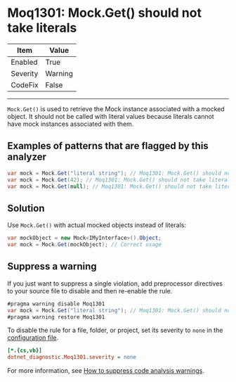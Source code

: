 # Moq1301: Mock.Get() should not take literals

| Item     | Value   |
| -------- | ------- |
| Enabled  | True    |
| Severity | Warning |
| CodeFix  | False   |

---

`Mock.Get()` is used to retrieve the Mock instance associated with a mocked object. It should not be called with literal values because literals cannot have mock instances associated with them.

## Examples of patterns that are flagged by this analyzer

```csharp
var mock = Mock.Get("literal string"); // Moq1301: Mock.Get() should not take literals
var mock = Mock.Get(42); // Moq1301: Mock.Get() should not take literals
var mock = Mock.Get(null); // Moq1301: Mock.Get() should not take literals
```

## Solution

Use `Mock.Get()` with actual mocked objects instead of literals:

```csharp
var mockObject = new Mock<IMyInterface>().Object;
var mock = Mock.Get(mockObject); // Correct usage
```

## Suppress a warning

If you just want to suppress a single violation, add preprocessor directives to
your source file to disable and then re-enable the rule.

```csharp
#pragma warning disable Moq1301
var mock = Mock.Get("literal string"); // Moq1301: Mock.Get() should not take literals
#pragma warning restore Moq1301
```

To disable the rule for a file, folder, or project, set its severity to `none`
in the
[configuration file](https://learn.microsoft.com/en-us/dotnet/fundamentals/code-analysis/configuration-files).

```ini
[*.{cs,vb}]
dotnet_diagnostic.Moq1301.severity = none
```

For more information, see
[How to suppress code analysis warnings](https://learn.microsoft.com/en-us/dotnet/fundamentals/code-analysis/suppress-warnings).
